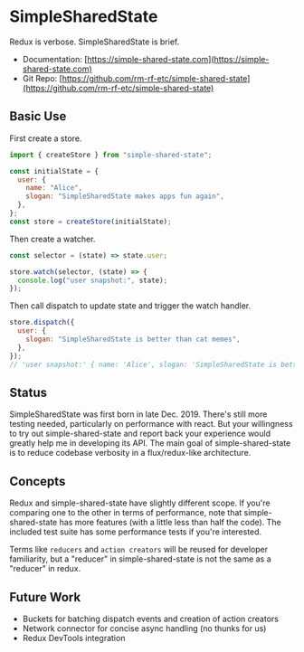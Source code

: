 # SimpleSharedState

Redux is verbose. SimpleSharedState is brief.

- Documentation: [https://simple-shared-state.com](https://simple-shared-state.com)
- Git Repo: [https://github.com/rm-rf-etc/simple-shared-state](https://github.com/rm-rf-etc/simple-shared-state)

## Basic Use

First create a store.
```javascript
import { createStore } from "simple-shared-state";

const initialState = {
  user: {
    name: "Alice",
    slogan: "SimpleSharedState makes apps fun again",
  },
};
const store = createStore(initialState);
```
Then create a watcher.
```javascript
const selector = (state) => state.user;

store.watch(selector, (state) => {
  console.log("user snapshot:", state);
});
```
Then call dispatch to update state and trigger the watch handler.
```javascript
store.dispatch({
  user: {
    slogan: "SimpleSharedState is better than cat memes",
  },
});
// 'user snapshot:' { name: 'Alice', slogan: 'SimpleSharedState is better than cat memes' }
```

## Status

SimpleSharedState was first born in late Dec. 2019. There's still more testing needed, particularly on performance with react.
But your willingness to try out simple-shared-state and report back your experience would greatly help me in developing its API.
The main goal of simple-shared-state is to reduce codebase verbosity in a flux/redux-like architecture.

## Concepts

Redux and simple-shared-state have slightly different scope. If you're comparing one to the other in terms of performance, note
that simple-shared-state has more features (with a little less than half the code). The included test suite has some performance
tests if you're interested.

Terms like `reducers` and `action creators` will be reused for developer familiarity, but a "reducer" in simple-shared-state is
not the same as a "reducer" in redux.

## Future Work

- Buckets for batching dispatch events and creation of action creators
- Network connector for concise async handling (no thunks for us)
- Redux DevTools integration
